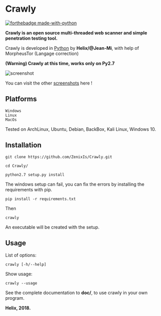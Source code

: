 # Crawly

[![forthebadge made-with-python](http://ForTheBadge.com/images/badges/made-with-python.svg)](https://www.python.org/)

**Crawly is an open source multi-threaded web scanner and simple penetration testing tool.**

Crawly is developed in [Python](https://www.python.org/) by **Helix/@Jean-Mi**, with help of MorpheusTor (Langage correction)

**(Warning) Crawly at this time, works only on Py2.7**

![screenshot](https://github.com/ZenixIs/Crawly/blob/master/screens/crawly_front.png)

You can visit the other [screenshots](https://github.com/ZenixIs/Crawly/blob/master/screens/) here !

Platforms
----

	Windows
	Linux
	MacOs

Tested on ArchLinux, Ubuntu, Debian, BackBox, Kali Linux, Windows 10.

Installation
----


	git clone https://github.com/ZenixIs/Crawly.git
	
	cd Crawly/

	python2.7 setup.py install

The windows setup can fail, you can fix the errors by installing the requirements with pip.
	
	pip install -r requirements.txt

Then
	
	crawly

An executable will be created with the setup.

Usage
----

List of options:

	crawly [-h/--help]

Show usage:

	crawly --usage


See the complete documentation to **doc/**, to use crawly in your own program.

**Helix, 2018.**
